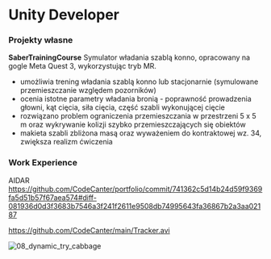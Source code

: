 # Unity Developer

### Projekty własne
**SaberTrainingCourse**
Symulator władania szablą konno, opracowany na gogle Meta Quest 3, wykorzystując tryb MR.
- umożliwia trening władania szablą konno lub stacjonarnie (symulowane przemieszczanie względem pozorników)
- ocenia istotne parametry władania bronią - poprawność prowadzenia głowni, kąt cięcia, siła cięcia, część szabli wykonującej cięcie
- rozwiązano problem ograniczenia przemieszczania w przestrzeni 5 x 5 m oraz wykrywanie kolizji szybko przemieszczających się obiektów
- makieta szabli zbliżona masą oraz wyważeniem do kontraktowej wz. 34, zwiększa realizm ćwiczenia

### Work Experience
AIDAR
https://github.com/CodeCanter/portfolio/commit/741362c5d14b24d59f9369fa5d51b57f67aea574#diff-081936d0d3f3683b7546a3f241f2611e9508db74995643fa36867b2a3aa02187

https://github.com/CodeCanter/main/Tracker.avi

![08_dynamic_try_cabbage](https://github.com/user-attachments/assets/f573b059-7328-4fff-aa7b-cc6cd5ac3f5b)
